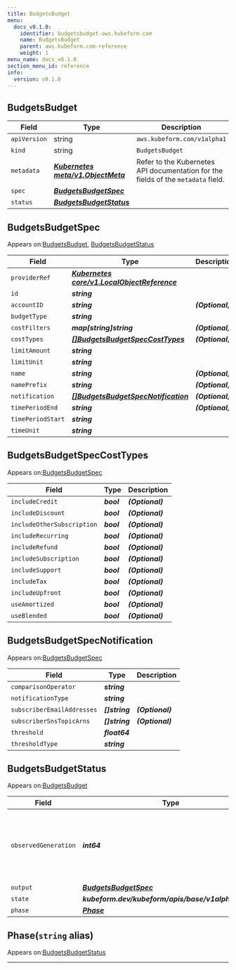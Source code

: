 ```yaml
---
title: BudgetsBudget
menu:
  docs_v0.1.0:
    identifier: budgetsbudget-aws.kubeform.com
    name: BudgetsBudget
    parent: aws.kubeform.com-reference
    weight: 1
menu_name: docs_v0.1.0
section_menu_id: reference
info:
  version: v0.1.0
---
```


## BudgetsBudget
| Field | Type | Description |
| ------ | ----- | ----------- |
| `apiVersion` | string | `aws.kubeform.com/v1alpha1` |
|    `kind` | string | `BudgetsBudget` |
| `metadata` | ***[Kubernetes meta/v1.ObjectMeta](https://kubernetes.io/docs/reference/generated/kubernetes-api/v1.13/#objectmeta-v1-meta)***|Refer to the Kubernetes API documentation for the fields of the `metadata` field.|
| `spec` | ***[BudgetsBudgetSpec](#budgetsbudgetspec)***||
| `status` | ***[BudgetsBudgetStatus](#budgetsbudgetstatus)***||
## BudgetsBudgetSpec

Appears on:[BudgetsBudget](#budgetsbudget), [BudgetsBudgetStatus](#budgetsbudgetstatus)

| Field | Type | Description |
| ------ | ----- | ----------- |
| `providerRef` | ***[Kubernetes core/v1.LocalObjectReference](https://kubernetes.io/docs/reference/generated/kubernetes-api/v1.13/#localobjectreference-v1-core)***||
| `id` | ***string***||
| `accountID` | ***string***| ***(Optional)*** |
| `budgetType` | ***string***||
| `costFilters` | ***map[string]string***| ***(Optional)*** |
| `costTypes` | ***[[]BudgetsBudgetSpecCostTypes](#budgetsbudgetspeccosttypes)***| ***(Optional)*** |
| `limitAmount` | ***string***||
| `limitUnit` | ***string***||
| `name` | ***string***| ***(Optional)*** |
| `namePrefix` | ***string***| ***(Optional)*** |
| `notification` | ***[[]BudgetsBudgetSpecNotification](#budgetsbudgetspecnotification)***| ***(Optional)*** |
| `timePeriodEnd` | ***string***| ***(Optional)*** |
| `timePeriodStart` | ***string***||
| `timeUnit` | ***string***||
## BudgetsBudgetSpecCostTypes

Appears on:[BudgetsBudgetSpec](#budgetsbudgetspec)

| Field | Type | Description |
| ------ | ----- | ----------- |
| `includeCredit` | ***bool***| ***(Optional)*** |
| `includeDiscount` | ***bool***| ***(Optional)*** |
| `includeOtherSubscription` | ***bool***| ***(Optional)*** |
| `includeRecurring` | ***bool***| ***(Optional)*** |
| `includeRefund` | ***bool***| ***(Optional)*** |
| `includeSubscription` | ***bool***| ***(Optional)*** |
| `includeSupport` | ***bool***| ***(Optional)*** |
| `includeTax` | ***bool***| ***(Optional)*** |
| `includeUpfront` | ***bool***| ***(Optional)*** |
| `useAmortized` | ***bool***| ***(Optional)*** |
| `useBlended` | ***bool***| ***(Optional)*** |
## BudgetsBudgetSpecNotification

Appears on:[BudgetsBudgetSpec](#budgetsbudgetspec)

| Field | Type | Description |
| ------ | ----- | ----------- |
| `comparisonOperator` | ***string***||
| `notificationType` | ***string***||
| `subscriberEmailAddresses` | ***[]string***| ***(Optional)*** |
| `subscriberSnsTopicArns` | ***[]string***| ***(Optional)*** |
| `threshold` | ***float64***||
| `thresholdType` | ***string***||
## BudgetsBudgetStatus

Appears on:[BudgetsBudget](#budgetsbudget)

| Field | Type | Description |
| ------ | ----- | ----------- |
| `observedGeneration` | ***int64***| ***(Optional)*** Resource generation, which is updated on mutation by the API Server.|
| `output` | ***[BudgetsBudgetSpec](#budgetsbudgetspec)***| ***(Optional)*** |
| `state` | ***kubeform.dev/kubeform/apis/base/v1alpha1.State***| ***(Optional)*** |
| `phase` | ***[Phase](#phase)***| ***(Optional)*** |
## Phase(`string` alias)

Appears on:[BudgetsBudgetStatus](#budgetsbudgetstatus)

---
